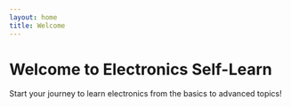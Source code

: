 ```yaml
---
layout: home
title: Welcome
---
```


# Welcome to Electronics Self-Learn

Start your journey to learn electronics from the basics to advanced topics!
